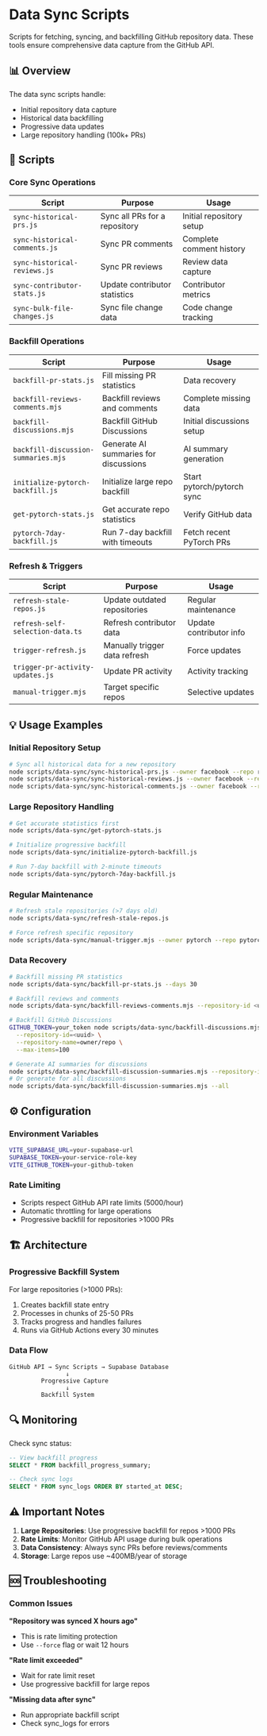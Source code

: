 # Data Sync Scripts

Scripts for fetching, syncing, and backfilling GitHub repository data. These tools ensure comprehensive data capture from the GitHub API.

## 📊 Overview

The data sync scripts handle:
- Initial repository data capture
- Historical data backfilling
- Progressive data updates
- Large repository handling (100k+ PRs)

## 🚀 Scripts

### Core Sync Operations

| Script | Purpose | Usage |
|--------|---------|-------|
| `sync-historical-prs.js` | Sync all PRs for a repository | Initial repository setup |
| `sync-historical-comments.js` | Sync PR comments | Complete comment history |
| `sync-historical-reviews.js` | Sync PR reviews | Review data capture |
| `sync-contributor-stats.js` | Update contributor statistics | Contributor metrics |
| `sync-bulk-file-changes.js` | Sync file change data | Code change tracking |

### Backfill Operations

| Script | Purpose | Usage |
|--------|---------|-------|
| `backfill-pr-stats.js` | Fill missing PR statistics | Data recovery |
| `backfill-reviews-comments.mjs` | Backfill reviews and comments | Complete missing data |
| `backfill-discussions.mjs` | Backfill GitHub Discussions | Initial discussions setup |
| `backfill-discussion-summaries.mjs` | Generate AI summaries for discussions | AI summary generation |
| `initialize-pytorch-backfill.js` | Initialize large repo backfill | Start pytorch/pytorch sync |
| `get-pytorch-stats.js` | Get accurate repo statistics | Verify GitHub data |
| `pytorch-7day-backfill.js` | Run 7-day backfill with timeouts | Fetch recent PyTorch PRs |

### Refresh & Triggers

| Script | Purpose | Usage |
|--------|---------|-------|
| `refresh-stale-repos.js` | Update outdated repositories | Regular maintenance |
| `refresh-self-selection-data.ts` | Refresh contributor data | Update contributor info |
| `trigger-refresh.js` | Manually trigger data refresh | Force updates |
| `trigger-pr-activity-updates.js` | Update PR activity | Activity tracking |
| `manual-trigger.mjs` | Target specific repos | Selective updates |

## 💡 Usage Examples

### Initial Repository Setup
```bash
# Sync all historical data for a new repository
node scripts/data-sync/sync-historical-prs.js --owner facebook --repo react
node scripts/data-sync/sync-historical-reviews.js --owner facebook --repo react
node scripts/data-sync/sync-historical-comments.js --owner facebook --repo react
```

### Large Repository Handling
```bash
# Get accurate statistics first
node scripts/data-sync/get-pytorch-stats.js

# Initialize progressive backfill
node scripts/data-sync/initialize-pytorch-backfill.js

# Run 7-day backfill with 2-minute timeouts
node scripts/data-sync/pytorch-7day-backfill.js
```

### Regular Maintenance
```bash
# Refresh stale repositories (>7 days old)
node scripts/data-sync/refresh-stale-repos.js

# Force refresh specific repository
node scripts/data-sync/manual-trigger.mjs --owner pytorch --repo pytorch
```

### Data Recovery
```bash
# Backfill missing PR statistics
node scripts/data-sync/backfill-pr-stats.js --days 30

# Backfill reviews and comments
node scripts/data-sync/backfill-reviews-comments.mjs --repository-id <uuid>

# Backfill GitHub Discussions
GITHUB_TOKEN=your_token node scripts/data-sync/backfill-discussions.mjs \
  --repository-id=<uuid> \
  --repository-name=owner/repo \
  --max-items=100

# Generate AI summaries for discussions
node scripts/data-sync/backfill-discussion-summaries.mjs --repository-id=<uuid>
# Or generate for all discussions
node scripts/data-sync/backfill-discussion-summaries.mjs --all
```

## ⚙️ Configuration

### Environment Variables
```bash
VITE_SUPABASE_URL=your-supabase-url
SUPABASE_TOKEN=your-service-role-key
VITE_GITHUB_TOKEN=your-github-token
```

### Rate Limiting
- Scripts respect GitHub API rate limits (5000/hour)
- Automatic throttling for large operations
- Progressive backfill for repositories >1000 PRs

## 🏗️ Architecture

### Progressive Backfill System
For large repositories (>1000 PRs):
1. Creates backfill state entry
2. Processes in chunks of 25-50 PRs
3. Tracks progress and handles failures
4. Runs via GitHub Actions every 30 minutes

### Data Flow
```
GitHub API → Sync Scripts → Supabase Database
                ↓
         Progressive Capture
                ↓
         Backfill System
```

## 🔍 Monitoring

Check sync status:
```sql
-- View backfill progress
SELECT * FROM backfill_progress_summary;

-- Check sync logs
SELECT * FROM sync_logs ORDER BY started_at DESC;
```

## ⚠️ Important Notes

1. **Large Repositories**: Use progressive backfill for repos >1000 PRs
2. **Rate Limits**: Monitor GitHub API usage during bulk operations
3. **Data Consistency**: Always sync PRs before reviews/comments
4. **Storage**: Large repos use ~400MB/year of storage

## 🆘 Troubleshooting

### Common Issues

**"Repository was synced X hours ago"**
- This is rate limiting protection
- Use `--force` flag or wait 12 hours

**"Rate limit exceeded"**
- Wait for rate limit reset
- Use progressive backfill for large repos

**"Missing data after sync"**
- Run appropriate backfill script
- Check sync_logs for errors